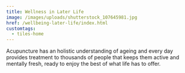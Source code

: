 ```yaml
---
title: Wellness in Later Life
image: /images/uploads/shutterstock_107645981.jpg
href: /wellbeing-later-life/index.html
customtags:
  - tiles-home
---
```

Acupuncture has an holistic understanding of ageing and every day provides treatment to thousands of people that keeps them active and mentally fresh, ready to enjoy the best of what life has to offer.
